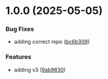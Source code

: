 # 1.0.0 (2025-05-05)


### Bug Fixes

* adding correct repo ([bc6b309](https://github.com/HanseltimeIndustries/compose-types/commit/bc6b3093afaf74011cadf4d40e438ce50d9b38a5))


### Features

* adding v3 ([9ab9830](https://github.com/HanseltimeIndustries/compose-types/commit/9ab9830ac5e6df2591c08d492e8b4e88c28ccc4f))
